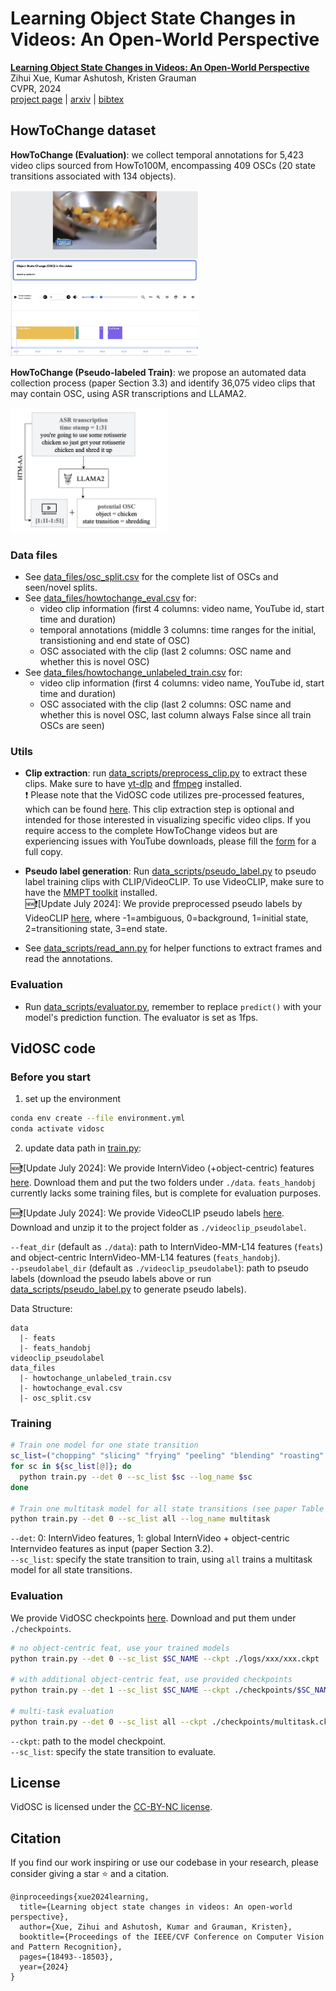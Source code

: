 # Learning Object State Changes in Videos: An Open-World Perspective 
[**Learning Object State Changes in Videos: An Open-World Perspective**](https://arxiv.org/abs/2312.11782)                                     
Zihui Xue, Kumar Ashutosh, Kristen Grauman  
CVPR, 2024  
[project page](https://vision.cs.utexas.edu/projects/VidOSC/) | [arxiv](https://arxiv.org/abs/2312.11782) | [bibtex](#citation)

## HowToChange dataset
**HowToChange (Evaluation)**: we collect temporal annotations for 5,423 video clips sourced from HowTo100M, encompassing 409 OSCs (20 state transitions associated with 134 objects). 
<p align="left">
  <img src="images/howtochange_annotation.png" width=60%>
</p>

**HowToChange (Pseudo-labeled Train)**: we propose an automated data collection process (paper Section 3.3) and identify 36,075 video clips that may contain OSC, using ASR transcriptions and LLAMA2.
<p align="left">
  <img src="images/howtochange_miningforosc.png" width=50%>
</p>

### Data files
+ See [data_files/osc_split.csv](data_files/osc_split.csv) for the complete list of OSCs and seen/novel splits.  
+ See [data_files/howtochange_eval.csv](data_files/howtochange_eval.csv) for:
  + video clip information (first 4 columns: video name, YouTube id, start time and duration)
  + temporal annotations (middle 3 columns: time ranges for the initial, transistioning and end state of OSC)
  + OSC associated with the clip (last 2 columns: OSC name and whether this is novel OSC)
+ See [data_files/howtochange_unlabeled_train.csv](data_files/howtochange_unlabeled_train.csv) for:
  + video clip information (first 4 columns: video name, YouTube id, start time and duration)
  + OSC associated with the clip (last 2 columns: OSC name and whether this is novel OSC, last column always False since all train OSCs are seen)

### Utils
+ **Clip extraction**: run [data_scripts/preprocess_clip.py](data_scripts/preprocess_clip.py) to extract these clips. Make sure to have [yt-dlp](https://github.com/yt-dlp/yt-dlp) and [ffmpeg](https://ffmpeg.org) installed.  
❗️ Please note that the VidOSC code utilizes pre-processed features, which can be found [here](#before-you-start). This clip extraction step is optional and intended for those interested in visualizing specific video clips. If you require access to the complete HowToChange videos but are experiencing issues with YouTube downloads, please fill the [form](https://forms.gle/7gmf39H9BKB8Q3vFA) for a full copy. 

+ **Pseudo label generation**: Run [data_scripts/pseudo_label.py](data_scripts/pseudo_label.py) to pseudo label training clips with CLIP/VideoCLIP. To use VideoCLIP, make sure to have the [MMPT toolkit](https://github.com/facebookresearch/fairseq/tree/main/examples/MMPT) installed.    
🆕❗️[Update July 2024]: We provide preprocessed pseudo labels by VideoCLIP [here](https://drive.google.com/file/d/1YQn7KeRduXeMABBLAP43uNqz8RpOTrI1/view?usp=sharing), where -1=ambiguous, 0=background, 1=initial state, 2=transitioning state, 3=end state.

+ See [data_scripts/read_ann.py](data_scripts/read_ann.py) for helper functions to extract frames and read the annotations.


### Evaluation
+ Run [data_scripts/evaluator.py](data_scripts/evaluator.py), remember to replace `predict()` with your model's prediction function. The evaluator is set as 1fps.

## VidOSC code

### Before you start
1. set up the environment
```bash
conda env create --file environment.yml
conda activate vidosc
```

2. update data path in [train.py](train.py):   

🆕❗️[Update July 2024]: We provide InternVideo (+object-centric) features [here](https://drive.google.com/drive/folders/1tChqwGmfmBWUq0KGFaru2wPB_4Q2hiYP?usp=share_link). Download them and put the two folders under `./data`. `feats_handobj` currently lacks some training files, but is complete for evaluation purposes.

🆕❗️[Update July 2024]: We provide VideoCLIP pseudo labels [here](https://drive.google.com/file/d/1YQn7KeRduXeMABBLAP43uNqz8RpOTrI1/view?usp=sharing). Download and unzip it to the project folder as `./videoclip_pseudolabel`.

`--feat_dir` (default as `./data`): path to InternVideo-MM-L14 features (`feats`) and object-centric InternVideo-MM-L14 features (`feats_handobj`).   
`--pseudolabel_dir` (default as `./videoclip_pseudolabel`): path to pseudo labels (download the pseudo labels above or run [data_scripts/pseudo_label.py](data_scripts/pseudo_label.py) to generate pseudo labels). 

Data Structure:
```
data
  |- feats
  |- feats_handobj
videoclip_pseudolabel
data_files
  |- howtochange_unlabeled_train.csv
  |- howtochange_eval.csv
  |- osc_split.csv
```

### Training
```bash
# Train one model for one state transition
sc_list=("chopping" "slicing" "frying" "peeling" "blending" "roasting" "browning" "grating" "grilling" "crushing" "melting" "squeezing" "sauteing" "shredding" "whipping" "rolling" "mashing" "mincing" "coating" "zesting") 
for sc in ${sc_list[@]}; do
  python train.py --det 0 --sc_list $sc --log_name $sc
done

# Train one multitask model for all state transitions (see paper Table 7)
python train.py --det 0 --sc_list all --log_name multitask
```
 
`--det`: 0: InternVideo features, 1: global InternVideo + object-centric Internvideo features as input (paper Section 3.2).    
`--sc_list`: specify the state transition to train, using `all` trains a multitask model for all state transitions.

### Evaluation
We provide VidOSC checkpoints [here](https://drive.google.com/drive/folders/1QmmYvVag_Z-IEXQebgdz-XhZb9D1_rfX?usp=share_link). Download and put them under `./checkpoints`. 

```bash
# no object-centric feat, use your trained models 
python train.py --det 0 --sc_list $SC_NAME --ckpt ./logs/xxx/xxx.ckpt

# with additional object-centric feat, use provided checkpoints
python train.py --det 1 --sc_list $SC_NAME --ckpt ./checkpoints/$SC_NAME.ckpt

# multi-task evaluation
python train.py --det 0 --sc_list all --ckpt ./checkpoints/multitask.ckpt
```

`--ckpt`: path to the model checkpoint.   
`--sc_list`: specify the state transition to evaluate.


## License
VidOSC is licensed under the [CC-BY-NC license](LICENSE).

## Citation
If you find our work inspiring or use our codebase in your research, please consider giving a star ⭐ and a citation.
```
@inproceedings{xue2024learning,
  title={Learning object state changes in videos: An open-world perspective},
  author={Xue, Zihui and Ashutosh, Kumar and Grauman, Kristen},
  booktitle={Proceedings of the IEEE/CVF Conference on Computer Vision and Pattern Recognition},
  pages={18493--18503},
  year={2024}
}
``` 
